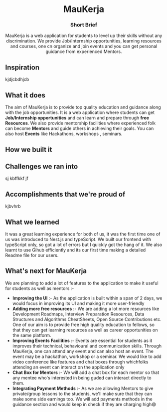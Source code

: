 <h1 align="center"> MauKerja </h1>


<h3 align="center"> Short Brief </h3>

<p align="center">
MauKerja is a web application for students to level up their skills without any discrimination. We provide Job/Internship opportunities, learning resources and courses, one cn organize and join events and you can get personal guidance from experienced Mentors.
 </p>


## Inspiration
kjdjcbdhjcb


## What it does
The aim of MauKerja is to provide top quality education and guidance along with the job opportunities. It is a web application where students can get **Job/Internship opportunities** and can learn and prepare through **free Resources**. We also provide mentorship facilities where experienced folk can become	**Mentors** and guide others in achieving their goals. You can also host **Events** like Hackathons, workshops , seminars.


## How we built it



## Challenges we ran into
sj kbffkkf jf 


## Accomplishments that we're proud of
kjbvhrb


## What we learned
It was a great learning experience for both of us, it was the first time one of us was introduced to Nest.js and typeScript. We built our frontend with typeScript only, so got a lot of errors but I quickly got the hang of it. We also learnt to use Gihub efficiently and its our first time making a detailed Readme file for our users.


## What's next for MauKerja 
We are planning to add a lot of features to the application to make it useful for students as well as mentors :-
- **Improving the UI** :- As the application is built within a span of 2 days, we would focus in improving its UI and making it more user-friendly
- **Adding more free resources** :- We are adding a lot more resources like Development Roadmaps, Interview Preparation Resources, Data Structures and Algorithms CheatSheets, Open Source Contributions etc. One of our aim is to provide free high quality education to fellows, so that they can get learning resources as well as career opportunities on the same platform.
- **Improving Events Facilities** :- Events are essential for students as it improves their technical, behavioural and communication skills. Through MauKerja, one can attend any event and can also host an event. The event may be a hackathon, workshop or a seminar. We would like to add video conference like features and chat boxes through whichfolks attending an event can interact on the application only
- **Chat Box for Mentors** :- We will add a chat box for each mentor so that any mentee who's interested in being guded can interact directly to them.
- **Integrating Payment Methods** :- As we are allowing Mentors to give private/group lessons to the students, we'll make sure that they can make some side earnings too. We will add payments methods in the guidance section and would keep in check if they are charging high😄
